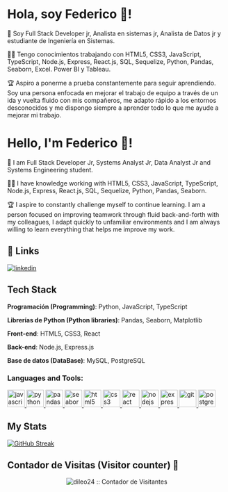 
# Hola, soy Federico 👋!

🚀 Soy Full Stack Developer jr, Analista en sistemas jr, Analista de Datos jr y estudiante de Ingeniería en Sistemas.

👨‍💻 Tengo conocimientos trabajando con HTML5, CSS3, JavaScript, TypeScript, Node.js, Express, React.js, SQL, Sequelize, Python, Pandas, Seaborn, Excel. Power BI y Tableau. 

🏆 Aspiro a ponerme a prueba constantemente para seguir aprendiendo. Soy una persona enfocada en mejorar el trabajo de equipo a través de un ida y vuelta fluido con mis compañeros, me adapto rápido a los entornos desconocidos y me dispongo siempre a aprender todo lo que me ayude a mejorar mi trabajo.


# Hello, I'm Federico 👋!

🚀 I am Full Stack Developer Jr, Systems Analyst Jr, Data Analyst Jr and Systems Engineering student.

👨‍💻 I have knowledge working with HTML5, CSS3, JavaScript, TypeScript, Node.js, Express, React.js, SQL, Sequelize, Python, Pandas, Seaborn.

🏆 I aspire to constantly challenge myself to continue learning. I am a person focused on improving teamwork through fluid back-and-forth with my colleagues, I adapt quickly to unfamiliar environments and I am always willing to learn everything that helps me improve my work.

## 🔗 Links
[![linkedin](https://img.shields.io/badge/linkedin-0A66C2?style=for-the-badge&logo=linkedin&logoColor=white)](https://www.linkedin.com/in/federico-gimenez01/)

## Tech Stack

**Programación (Programming)**: Python, JavaScript, TypeScript

**Librerías de Python (Python libraries)**: Pandas, Seaborn, Matplotlib

**Front-end**: HTML5, CSS3, React

**Back-end**: Node.js, Express.js

**Base de datos (DataBase)**: MySQL, PostgreSQL

<h3 align="left">Languages and Tools:</h3>
<p align="left">  <a href="https://developer.mozilla.org/en-US/docs/Web/JavaScript" target="_blank"> <img src="https://upload.wikimedia.org/wikipedia/commons/thumb/9/99/Unofficial_JavaScript_logo_2.svg/1024px-Unofficial_JavaScript_logo_2.svg.png" alt="javascript" width="40" height="40"/> </a> 
<a href="https://www.python.org/" target="_blank"> <img src="https://s3.dualstack.us-east-2.amazonaws.com/pythondotorg-assets/media/files/python-logo-only.svg" alt="python" width="40" height="40"/> </a>
<a href="https://pandas.pydata.org/" target="_blank"> <img src="https://github.com/pandas-dev/pandas/blob/main/web/pandas/static/img/pandas_secondary_white.svg" alt="pandas" width="40" height="40"/> </a>
<a href="https://seaborn.pydata.org/" target="_blank"> <img src="https://github.com/mwaskom/seaborn/blob/master/doc/_static/logo-mark-lightbg.png" alt="seaborn" width="40" height="40"/> </a>
<a href="https://www.w3.org/html/" target="_blank"> <img src="https://upload.wikimedia.org/wikipedia/commons/thumb/3/38/HTML5_Badge.svg/600px-HTML5_Badge.svg.png" alt="html5" width="40" height="40"/> </a>
<a href="https://www.w3schools.com/css/" target="_blank"> <img src="https://cdn4.iconfinder.com/data/icons/social-media-logos-6/512/121-css3-512.png" alt="css3" width="40" height="40"/> </a> 
<a href="https://reactjs.org/" target="_blank"> <img src="https://seeklogo.com/images/R/react-logo-7B3CE81517-seeklogo.com.png" alt="react" width="40" height="40"/> </a> 
<a href="https://nodejs.org" target="_blank"> <img src="https://cdn.pixabay.com/photo/2015/04/23/17/41/node-js-736399_960_720.png" alt="nodejs" height="40"/> </a>
<a href="https://expressjs.com" target="_blank"> <img src="https://i.cloudup.com/zfY6lL7eFa-3000x3000.png" alt="express" height="40"/> </a> 
<a href="https://git-scm.com/" target="_blank"> <img src="https://www.vectorlogo.zone/logos/git-scm/git-scm-icon.svg" alt="git" width="40" height="40"/> </a> 
<a href="https://www.postgresql.org" target="_blank"> <img src="https://upload.wikimedia.org/wikipedia/commons/thumb/2/29/Postgresql_elephant.svg/1200px-Postgresql_elephant.svg.png" alt="postgresql" width="40" height="40"/> </a> 

## My Stats
[![GitHub Streak](https://streak-stats.demolab.com/?user=fedegimenez)](https://git.io/streak-stats)

  
 ## Contador de Visitas (Visitor counter) 👀 
<p align="center"><img src="https://profile-counter.glitch.me/{fedegimenez}/count.svg" alt="dileo24 :: Contador de Visitantes" /></p>
